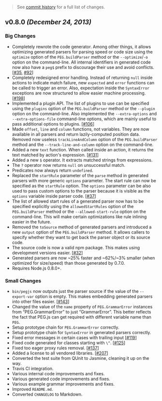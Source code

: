 > See [commit history](https://github.com/pegjs/pegjs/compare/v0.7.0...v0.8.0) for a full list of changes.

## v0.8.0 _(December 24, 2013)_

### Big Changes

* Completely rewrote the code generator. Among other things, it allows optimizing generated parsers for parsing speed or code size using the `optimize` option of the `PEG.buildParser` method or the `--optimize`/`-o` option on the command-line. All internal identifiers in generated code now also have a `peg$` prefix to discourage their use and avoid conflicts. [[#35](https://github.com/dmajda/pegjs/issues/35), [#92](https://github.com/dmajda/pegjs/issues/92)]
* Completely redesigned error handling. Instead of returning `null` inside actions to indicate match failure, new `expected` and `error` functions can be called to trigger an error. Also, expectation inside the `SyntaxError` exceptions are now structured to allow easier machine processing. [[#198](https://github.com/dmajda/pegjs/issues/198)]
* Implemented a plugin API. The list of plugins to use can be specified using the `plugins` option of the `PEG.buildParser` method or the `--plugin` option on the command-line. Also implemented the `--extra-options` and `--extra-options-file` command-line options, which are mainly useful to pass additional options to plugins. [[#106](https://github.com/dmajda/pegjs/issues/106)]
* Made `offset`, `line` and `column` functions, not variables. They are now available in all parsers and return lazily-computed position data. Removed now useless `trackLineAndColumn` option of the `PEG.buildParser` method and the `--track-line-and-column` option on the command-line.
* Added a new `text` function. When called inside an action, it returns the text matched by action's expression. [[#131](https://github.com/dmajda/pegjs/issues/131)]
* Added a new `$` operator. It extracts matched strings from expressions.
* The `?` operator now returns `null` on unsuccessful match.
* Predicates now always return `undefined`.
* Replaced the `startRule` parameter of the `parse` method in generated parsers with more generic `options` parameter. The start rule can now be specified as the `startRule` option. The `options` parameter can be also used to pass custom options to the parser because it is visible as the `options` variable inside parser code. [[#37](https://github.com/dmajda/pegjs/issues/37)]
* The list of allowed start rules of a generated parser now has to be specified explicitly using the `allowedStartRules` option of the `PEG.buildParser` method or the `--allowed-start-rule` option on the command-line. This will make certain optimizations like rule inlining easier in the future.
* Removed the `toSource` method of generated parsers and introduced a new `output` option of the `PEG.buildParser` method. It allows callers to specify whether they want to get back the parser object or its source code.
* The source code is now a valid npm package. This makes using development versions easier. [[#32](https://github.com/dmajda/pegjs/issues/32)]
* Generated parsers are now ~25% faster and ~62%/~3% smaller (when optimized for size/speed) than those generated by 0.7.0.
* Requires Node.js 0.8.0+.

### Small Changes

* `bin/pegjs` now outputs just the parser source if the value of the `--export-var` option is empty. This makes embedding generated parsers into other files easier. [[#143](https://github.com/dmajda/pegjs/issues/143)]
* Changed the value of the `name` property of `PEG.GrammarError` instances from “PEG.GrammarError” to just “GrammarError”. This better reflects the fact that PEG.js can get required with different variable name than `PEG`.
* Setup prototype chain for `PEG.GrammarError` correctly.
* Setup prototype chain for `SyntaxError` in generated parsers correctly.
* Fixed error messages in certain cases with trailing input [[#119](https://github.com/dmajda/pegjs/issues/119)]
* Fixed code generated for classes starting with `\^`. [[#125](https://github.com/dmajda/pegjs/issues/125)]
* Fixed too eager proxy rules removal. [[#137](https://github.com/dmajda/pegjs/issues/137)]
* Added a license to all vendored libraries. [[#207](https://github.com/dmajda/pegjs/issues/207)]
* Converted the test suite from QUnit to Jasmine, cleaning it up on the way.
* Travis CI integration.
* Various internal code improvements and fixes.
* Various generated code improvements and fixes.
* Various example grammar improvements and fixes.
* Improved `README.md`.
* Converted `CHANGELOG` to Markdown.
